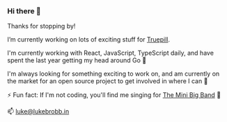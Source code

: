 ### Hi there 👋

Thanks for stopping by!

I’m currently working on lots of exciting stuff for [Truepill](https://www.truepill.com/).

I'm currently working with React, JavaScript, TypeScript daily, and have spent the last year getting my head around Go 🌱

I'm always looking for something exciting to work on, and am currently on the market for an open source project to get involved in where I can 👯

⚡ Fun fact: If I'm not coding, you'll find me singing for [The Mini Big Band](http://www.theminibigband.co.uk/) :microphone:

📫 luke@lukebrobb.in

